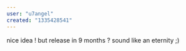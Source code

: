 ```yaml
---
user: "u7angel"
created: "1335428541"
---
```


nice idea ! but release in 9 months ? sound like an eternity ;)
